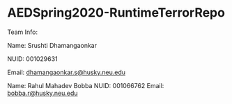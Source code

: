 # AEDSpring2020-RuntimeTerrorRepo

Team Info:

Name: Srushti Dhamangaonkar 

NUID: 001029631 

Email: dhamangaonkar.s@husky.neu.edu 

Name: Rahul Mahadev Bobba
NUID: 001066762
Email: bobba.r@husky.neu.edu
